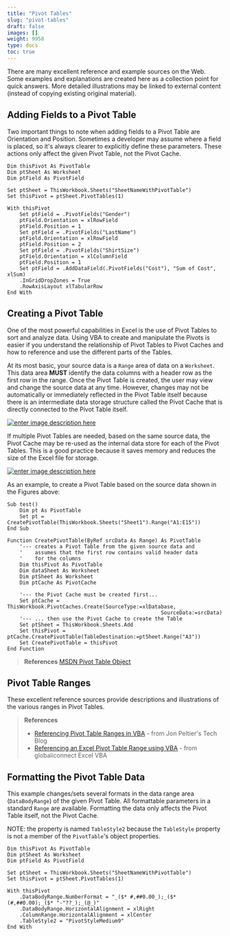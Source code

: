 ```yaml
---
title: "Pivot Tables"
slug: "pivot-tables"
draft: false
images: []
weight: 9958
type: docs
toc: true
---
```


There are many excellent reference and example sources on the Web. Some examples and explanations are created here as a collection point for quick answers. More detailed illustrations may be linked to external content (instead of copying existing original material).

## Adding Fields to a Pivot Table
Two important things to note when adding fields to a Pivot Table are Orientation and Position. Sometimes a developer may assume where a field is placed, so it's always clearer to explicitly define these parameters. These actions only affect the given Pivot Table, not the Pivot Cache.

    Dim thisPivot As PivotTable
    Dim ptSheet As Worksheet
    Dim ptField As PivotField

    Set ptSheet = ThisWorkbook.Sheets("SheetNameWithPivotTable")
    Set thisPivot = ptSheet.PivotTables(1)
    
    With thisPivot
        Set ptField = .PivotFields("Gender")
        ptField.Orientation = xlRowField
        ptField.Position = 1
        Set ptField = .PivotFields("LastName")
        ptField.Orientation = xlRowField
        ptField.Position = 2
        Set ptField = .PivotFields("ShirtSize")
        ptField.Orientation = xlColumnField
        ptField.Position = 1
        Set ptField = .AddDataField(.PivotFields("Cost"), "Sum of Cost", xlSum)
        .InGridDropZones = True
        .RowAxisLayout xlTabularRow
    End With
           

## Creating a Pivot Table
One of the most powerful capabilities in Excel is the use of Pivot Tables to sort and analyze data. Using VBA to create and manipulate the Pivots is easier if you understand the relationship of Pivot Tables to Pivot Caches and how to reference and use the different parts of the Tables.

At its most basic, your source data is a `Range` area of data on a `Worksheet`. This data area **MUST** identify the data columns with a header row as the first row in the range. Once the Pivot Table is created, the user may view and change the source data at any time. However, changes may not be automatically or immediately reflected in the Pivot Table itself because there is an intermediate data storage structure called the Pivot Cache that is directly connected to the Pivot Table itself.

[![enter image description here][1]][1]

If multiple Pivot Tables are needed, based on the same source data, the Pivot Cache may be re-used as the internal data store for each of the Pivot Tables. This is a good practice because it saves memory and reduces the size of the Excel file for storage.

[![enter image description here][2]][2]

As an example, to create a Pivot Table based on the source data shown in the Figures above:

    Sub test()
        Dim pt As PivotTable
        Set pt = CreatePivotTable(ThisWorkbook.Sheets("Sheet1").Range("A1:E15"))
    End Sub
    
    Function CreatePivotTable(ByRef srcData As Range) As PivotTable
        '--- creates a Pivot Table from the given source data and
        '    assumes that the first row contains valid header data
        '    for the columns
        Dim thisPivot As PivotTable
        Dim dataSheet As Worksheet
        Dim ptSheet As Worksheet
        Dim ptCache As PivotCache
        
        '--- the Pivot Cache must be created first...
        Set ptCache = ThisWorkbook.PivotCaches.Create(SourceType:=xlDatabase, _
                                                      SourceData:=srcData)
        '--- ... then use the Pivot Cache to create the Table
        Set ptSheet = ThisWorkbook.Sheets.Add
        Set thisPivot = ptCache.CreatePivotTable(TableDestination:=ptSheet.Range("A3"))
        Set CreatePivotTable = thisPivot
    End Function


> **References**
> [MSDN Pivot Table Object](https://msdn.microsoft.com/en-us/library/office/ff837611.aspx)


  [1]: http://i.stack.imgur.com/weSrg.png
  [2]: http://i.stack.imgur.com/Lxbln.png

## Pivot Table Ranges
These excellent reference sources provide descriptions and illustrations of the various ranges in Pivot Tables.

> **References**
> - [Referencing Pivot Table Ranges in VBA](http://peltiertech.com/referencing-pivot-table-ranges-in-vba/) - from Jon Peltier's Tech Blog
> - [Referencing an Excel Pivot Table Range using VBA](http://www.globaliconnect.com/excel/index.php?option=com_content&view=article&id=154:referencing-an-excel-pivot-table-range-using-vba&catid=79&Itemid=475) - from globaliconnect Excel VBA

## Formatting the Pivot Table Data
This example changes/sets several formats in the data range area (`DataBodyRange`) of the given Pivot Table. All formattable parameters in a standard `Range` are available. Formatting the data only affects the Pivot Table itself, not the Pivot Cache.

NOTE: the property is named `TableStyle2` because the `TableStyle` property is not a member of the `PivotTable`'s object properties.

    Dim thisPivot As PivotTable
    Dim ptSheet As Worksheet
    Dim ptField As PivotField
    
    Set ptSheet = ThisWorkbook.Sheets("SheetNameWithPivotTable")
    Set thisPivot = ptSheet.PivotTables(1)
    
    With thisPivot
        .DataBodyRange.NumberFormat = "_($* #,##0.00_);_($* (#,##0.00);_($* "-"??_);_(@_)"
        .DataBodyRange.HorizontalAlignment = xlRight
        .ColumnRange.HorizontalAlignment = xlCenter
        .TableStyle2 = "PivotStyleMedium9"
    End With


